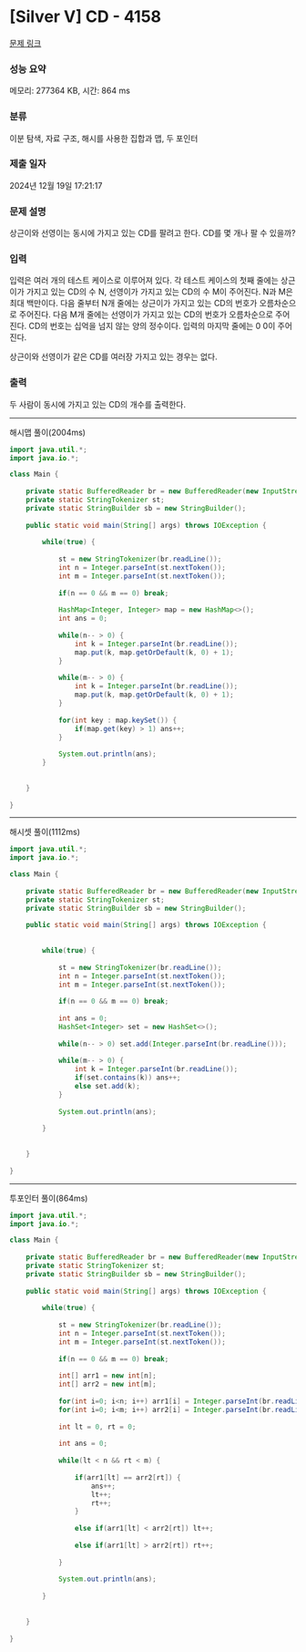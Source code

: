 # [Silver V] CD - 4158 

[문제 링크](https://www.acmicpc.net/problem/4158) 

### 성능 요약

메모리: 277364 KB, 시간: 864 ms

### 분류

이분 탐색, 자료 구조, 해시를 사용한 집합과 맵, 두 포인터

### 제출 일자

2024년 12월 19일 17:21:17

### 문제 설명

<p>상근이와 선영이는 동시에 가지고 있는 CD를 팔려고 한다. CD를 몇 개나 팔 수 있을까?</p>

### 입력 

 <p>입력은 여러 개의 테스트 케이스로 이루어져 있다. 각 테스트 케이스의 첫째 줄에는 상근이가 가지고 있는 CD의 수 N, 선영이가 가지고 있는 CD의 수 M이 주어진다. N과 M은 최대 백만이다. 다음 줄부터 N개 줄에는 상근이가 가지고 있는 CD의 번호가 오름차순으로 주어진다. 다음 M개 줄에는 선영이가 가지고 있는 CD의 번호가 오름차순으로 주어진다. CD의 번호는 십억을 넘지 않는 양의 정수이다. 입력의 마지막 줄에는 0 0이 주어진다.</p>

<p>상근이와 선영이가 같은 CD를 여러장 가지고 있는 경우는 없다.</p>

### 출력 

 <p>두 사람이 동시에 가지고 있는 CD의 개수를 출력한다.</p>

---

해시맵 풀이(2004ms)

```java
import java.util.*;
import java.io.*;

class Main {
    
    private static BufferedReader br = new BufferedReader(new InputStreamReader(System.in));
    private static StringTokenizer st;
    private static StringBuilder sb = new StringBuilder();
    
    public static void main(String[] args) throws IOException {
        
        while(true) {
            
            st = new StringTokenizer(br.readLine());
            int n = Integer.parseInt(st.nextToken());
            int m = Integer.parseInt(st.nextToken());
            
            if(n == 0 && m == 0) break;
            
            HashMap<Integer, Integer> map = new HashMap<>();
            int ans = 0;
            
            while(n-- > 0) {
                int k = Integer.parseInt(br.readLine());
                map.put(k, map.getOrDefault(k, 0) + 1);
            }
        
            while(m-- > 0) {
                int k = Integer.parseInt(br.readLine());
                map.put(k, map.getOrDefault(k, 0) + 1);
            }
            
            for(int key : map.keySet()) {
                if(map.get(key) > 1) ans++;
            }
        
            System.out.println(ans);
        }
        
        
    }
    
}


```

---

해시셋 풀이(1112ms)

```java
import java.util.*;
import java.io.*;

class Main {
    
    private static BufferedReader br = new BufferedReader(new InputStreamReader(System.in));
    private static StringTokenizer st;
    private static StringBuilder sb = new StringBuilder();
    
    public static void main(String[] args) throws IOException {
        
        
        while(true) {
            
            st = new StringTokenizer(br.readLine());
            int n = Integer.parseInt(st.nextToken());
            int m = Integer.parseInt(st.nextToken());
            
            if(n == 0 && m == 0) break;
            
            int ans = 0;
            HashSet<Integer> set = new HashSet<>();
            
            while(n-- > 0) set.add(Integer.parseInt(br.readLine()));
        
            while(m-- > 0) {
                int k = Integer.parseInt(br.readLine());
                if(set.contains(k)) ans++;
                else set.add(k);
            }
            
            System.out.println(ans);
            
        }
        
        
    }
    
}


```

---

투포인터 풀이(864ms)

```java
import java.util.*;
import java.io.*;

class Main {
    
    private static BufferedReader br = new BufferedReader(new InputStreamReader(System.in));
    private static StringTokenizer st;
    private static StringBuilder sb = new StringBuilder();
    
    public static void main(String[] args) throws IOException {
        
        while(true) {
            
            st = new StringTokenizer(br.readLine());
            int n = Integer.parseInt(st.nextToken());
            int m = Integer.parseInt(st.nextToken());
            
            if(n == 0 && m == 0) break;
            
            int[] arr1 = new int[n];
            int[] arr2 = new int[m];
            
            for(int i=0; i<n; i++) arr1[i] = Integer.parseInt(br.readLine());
            for(int i=0; i<m; i++) arr2[i] = Integer.parseInt(br.readLine());
            
            int lt = 0, rt = 0;
            
            int ans = 0;
            
            while(lt < n && rt < m) {
                
                if(arr1[lt] == arr2[rt]) {
                    ans++;
                    lt++;
                    rt++;
                }
                
                else if(arr1[lt] < arr2[rt]) lt++;
                
                else if(arr1[lt] > arr2[rt]) rt++;
                
            }
            
            System.out.println(ans);
            
        }
        
        
    }
    
}


```

